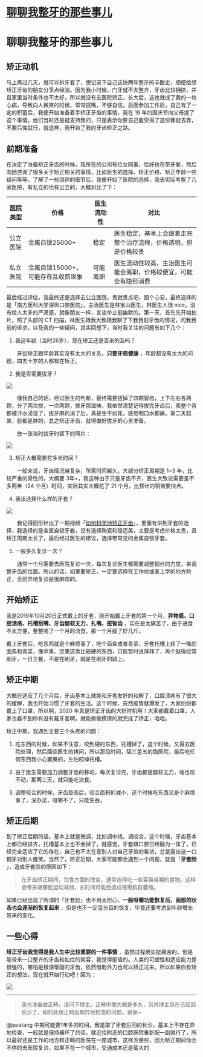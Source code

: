 # [聊聊我整牙的那些事儿](https://github.com/superleeyom/blog/issues/31)

# 聊聊我整牙的那些事儿

## 矫正动机

马上再过几天，就可以拆牙套了，想记录下自己这快两年整牙的辛酸史，顺便给想矫正牙齿的朋友分享点经验。因为我小时候，门牙就不太整齐，牙齿比较拥挤，并且家里当时条件也不太好，所以就没有去医院矫正，长大后，这也就成了我的一块心病，导致向人微笑的时候，常常抿嘴，不够自信。后面参加工作后，自己有了一定的积蓄后，我便开始准备着手矫正牙齿的事情，我在 19 年的国庆节向父母提了这个事情，他们当时还是挺支持我的，只是表示你要自己能受得了这份罪就去弄，不要后悔就行，就这样，我开始了我的牙齿矫正之路。

## 前期准备

在决定了准备矫正牙齿的时候，我所在的公司有位女同事，恰好也在带牙套，然后向她咨询了很多关于矫正相关的事情，比如医生的选择、矫正价格、矫正年龄一些疑问等等，了解了一些琐碎的细节后，我便开始了医院的选择，我去实际考察了几家医院，有私立的也有公立的，大概对比了下：

|医院类型|价格|医生流动性|对比|
|---|---|---|---|
|公立医院|金属自锁25000+| 稳定|医生稳定，基本上会跟着走完整个治疗流程，价格透明，但是价格较贵|
|私立医院|金属自锁15000+，可能存在乱收费现象|可能离职|医生流动性较高，主治医生可能会离职，价格较便宜，可能会有隐形消费|



最后经过评估，我最终还是选择去公立医院，贵就贵点吧，图个心安，最终选择的是「南方医科大学深圳口腔医院」，主治医生是林宝山医生，林医生人很 nice，没有给人太多的严肃感，就像朋友一样，言谈举止挺幽默的。第一天，首先先开始拍片，照了头部的 CT 扫描，林医生跟我大致跟我聊了下我目前牙齿的情况，问我目前的诉求，以及我的一些疑问，其实回想下，当时我关注的问题有如下几个：

1. 我这年龄（当时26岁），现在矫正还是否来的及吗？

&ensp;&ensp;&ensp;&ensp;牙齿矫正跟年龄其实没有太大的关系，**只要牙周健康** ，年龄都没有太大的问题，四五十岁的人都有在矫正。

2. 我是否需要拔牙？

![](http://image.leeyom.top/blog/20210705221600.png)

&ensp;&ensp;&ensp;&ensp;像我自己的话，经过医生的判断，最终需要拔掉了四颗智齿，上下左右各两颗，分了两次拔，一次两颗，拔牙那滋味，我依然清楚记得拔完牙齿后，我整个背都被汗水浸湿了，拔牙麻药消了后，真是生不如死，感觉咽口水都痛，第二天起来，脸都是肿的，总之矫正牙齿，就得做好拔牙的心里准备。

&ensp;&ensp;&ensp;&ensp;放一张当时拔牙时留下的照片：

![](http://image.leeyom.top/blog/20210705232922.png)

3. 矫正大概需要花多长时间？

&ensp;&ensp;&ensp;&ensp;一般来说，牙齿情况越复杂，所需时间越久。大部分矫正周期是 1~3 年，比较严重的骨性的，大概要 3年+，我这种由于只是牙齿不齐，医生大致说需要差不多两年（24 个月）时间，实际其实大概花了 21 个月，比预计的稍微要快点。

4. 我该选择什么样的牙套？

![](http://image.leeyom.top/blog/20210705223407.png)

&ensp;&ensp;&ensp;&ensp;我记得回形针出了一期视频「[如何科学地矫正牙齿](https://www.bilibili.com/video/BV1CE411r7TU)」，里面有讲到牙套的选择，我选择的是金属自锁牙套，没有选择陶瓷和隐适美，主要是考虑价格太贵，且矫正周期太长了，最后经过医生的建议，选择带常见的金属自锁牙套。

5. 一般多久复诊一次？

&ensp;&ensp;&ensp;&ensp;通常一个月需要去医院复诊一次，每次复诊医生都需要调整钢丝的力度，来调整牙齿的位置。所以的话，如果要矫正，一定要选择在工作地或者上学的地方矫正，否则异地复诊是很麻烦的。

## 开始矫正

我是2019年10月20日正式戴上的牙套，刚开始戴上牙套的第一个月，**异物感、口腔溃疡、托槽刮嘴、牙齿酸软无力、扎嘴、拔智齿** ，实在是太痛苦了，由于进食不太方便，整整喝了一个月的流食，那一个月瘦了好几斤。

戴上牙套后，吃东西就是个麻烦事了，吃个面条或者青菜，牙套托槽上挂了一嘴的面条和青菜，像苹果、坚果这类比较硬的东西，只能暂时说拜拜了，再个就得经常刷牙，一日三餐，不是在刷牙，就是在刷牙的路上。

## 矫正中期

大概在适应了几个月后，牙齿基本上就能和牙套友好的和解了，口腔溃疡有了很大的缓解，我也开始习惯了牙套的生活。这个时候，突然疫情就爆发了，大家纷纷都戴上了口罩，所以啊，2020 年真是矫正牙齿的大好时机啊！大家都戴着口罩，人家也看不到你有没有戴牙套啊，就能偷偷摸摸的就完成了矫正，哈哈。

矫正中期，我遇到主要三个头疼的问题：

1. 吃东西的时候，如果不注意，咬到硬的东西，托槽掉了，这个时候，又得去医院处理，然后面临医生的拷问，所以那段时间，隔三差五的跑医院，最后吃任何东西我小心翼翼的，生怕咬掉托槽。

2. 由于医生需要加力调整牙齿的移动，每次复诊完，牙齿都是酸软无力，啥也咬不动，那两三天，就只能吃流食。

3. 调整咬合的时候，牙齿垫高后，咬合面积的减小，这个时候吃东西又是个麻烦事了，没办法，咀嚼不了，只能生吞。

## 矫正后期

到了矫正后期的话，基本上就是微调，比如调中线，调咬合，这个时候，牙齿基本上都已经排齐，托槽基本上也不会掉了，就感觉，牙套跟口腔已经融为一体了，已经完全适应了它的存在，自己也不太在意别人对自己牙齿的看法，总是露出这一口钢牙对别人傻笑。当然了，矫正后期，大家可能都会遇到一个问题，就是「**牙套脸** 」，造成牙套脸的原因如下：

> 在牙齿矫正期间，饮食方面的改变，通常选择吃一些容易咀嚼的食物。这样会带来咀嚼肌运动减弱，长时间可能会造成咀嚼肌群萎缩。


如果已经出现了所谓的「牙套脸」也不用太担心，**一般咀嚼功能恢复后，面部的状态也会逐渐的恢复起来** ，但是也不一定百分百的恢复，毕竟还要考虑到年龄增长带来的变化。

## 一些心得

**矫正牙齿我觉得是我人生中比较重要的一件事情** ，虽然过程确实挺痛苦的，但是能带来一口整齐的牙齿和灿烂的笑容，我觉得挺值的。人类的可塑性和适应能力是很强的，哪怕是根深蒂固的牙齿，依然借助外力也可以矫正过来。所以如果你有矫正的想法，现在就开始行动吧！因为：

![](http://image.leeyom.top/blog/fc61963ce5a39adaf8583a2d30b8c212.JPG)




---

> 我也准备做正畸，请问下博主。正畸中期大概是多久，另外博主现在已经回长沙了，如何处理正畸后期异地检查的问题。谢谢~

@javatang 中期可能要1年多的时间，我是取了牙套后回的长沙，基本上不存在异地检查，一般就是保持器坏了的话，就近找附近的口腔医院重新配一副就行了，所以最好还是工作的地方和正畸的医院在一座城市，这样方便些，因为矫正期间你会不停的去医院复诊，如果不在一个城市，交通成本还是蛮大的